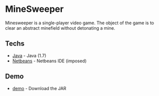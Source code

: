 MineSweeper
=========

Minesweeper is a single-player video game. The object of the game is to clear an abstract minefield without detonating a mine.

Techs
-----------

* [Java] - Java (1.7)
* [Netbeans] - Netbeans IDE (imposed)

Demo
-----------

* [demo] - Download the JAR

  [Java]: http://www.oracle.com/fr/technologies/java/overview/index.html
  [Netbeans]: http://fr.netbeans.org/
  [demo]: http://babol.me/works/minesweeper/minesweeper.jar
